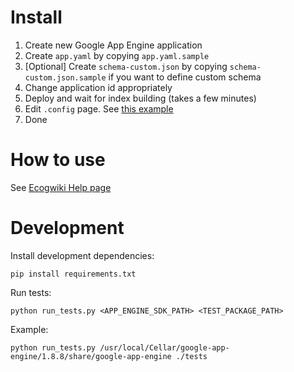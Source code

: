 # Install

1.   Create new Google App Engine application
2.   Create ``app.yaml`` by copying ``app.yaml.sample``
3.   [Optional] Create ``schema-custom.json`` by copying ``schema-custom.json.sample`` if you want to define custom schema
4.   Change application id appropriately
5.   Deploy and wait for index building (takes a few minutes)
6.   Edit ``.config`` page. See [this example](http://www.ecogwiki.com/.config?_type=txt)
7.   Done


# How to use

See [Ecogwiki Help page](http://www.ecogwiki.com/Help)


# Development

Install development dependencies:

    pip install requirements.txt

Run tests:

    python run_tests.py <APP_ENGINE_SDK_PATH> <TEST_PACKAGE_PATH>

Example:

    python run_tests.py /usr/local/Cellar/google-app-engine/1.8.8/share/google-app-engine ./tests
